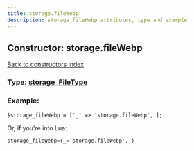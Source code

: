 ```yaml
---
title: storage.fileWebp
description: storage_fileWebp attributes, type and example
---
```

## Constructor: storage.fileWebp  
[Back to constructors index](index.md)






### Type: [storage\_FileType](../types/storage_FileType.md)


### Example:

```
$storage_fileWebp = ['_' => 'storage.fileWebp', ];
```  

Or, if you're into Lua:  


```
storage_fileWebp={_='storage.fileWebp', }

```


